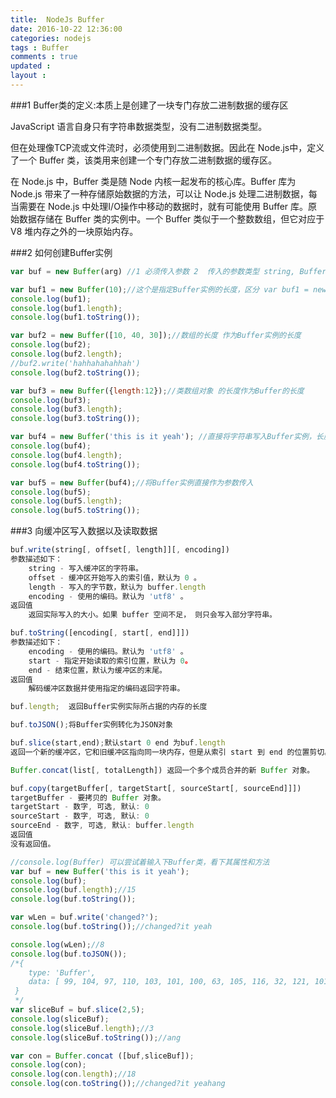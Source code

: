 ```yaml
---
title:  NodeJs Buffer 
date: 2016-10-22 12:36:00
categories: nodejs
tags : Buffer
comments : true 
updated : 
layout : 
---
```


###1 Buffer类的定义:本质上是创建了一块专门存放二进制数据的缓存区

JavaScript 语言自身只有字符串数据类型，没有二进制数据类型。

但在处理像TCP流或文件流时，必须使用到二进制数据。因此在 Node.js中，定义了一个 Buffer 类，该类用来创建一个专门存放二进制数据的缓存区。

在 Node.js 中，Buffer 类是随 Node 内核一起发布的核心库。Buffer 库为 Node.js 带来了一种存储原始数据的方法，可以让 Node.js 处理二进制数据，每当需要在 Node.js 中处理I/O操作中移动的数据时，就有可能使用 Buffer 库。原始数据存储在 Buffer 类的实例中。一个 Buffer 类似于一个整数数组，但它对应于 V8 堆内存之外的一块原始内存。

###2 如何创建Buffer实例 

```javascript
var buf = new Buffer(arg) //1 必须传入参数 2  传入的参数类型 string, Buffer, ArrayBuffer, Array, or array-like object.
```

```javascript
var buf1 = new Buffer(10);//这个是指定Buffer实例的长度，区分 var buf1 = new Buffer('10');
console.log(buf1);
console.log(buf1.length);
console.log(buf1.toString());

var buf2 = new Buffer([10, 40, 30]);//数组的长度 作为Buffer实例的长度
console.log(buf2);
console.log(buf2.length);
//buf2.write('hahhahahahhah')
console.log(buf2.toString());

var buf3 = new Buffer({length:12});//类数组对象 的长度作为Buffer的长度
console.log(buf3);
console.log(buf3.length);
console.log(buf3.toString());

var buf4 = new Buffer('this is it yeah'); //直接将字符串写入Buffer实例，长度等于字符串的长度
console.log(buf4);
console.log(buf4.length);
console.log(buf4.toString());

var buf5 = new Buffer(buf4);//将Buffer实例直接作为参数传入
console.log(buf5);
console.log(buf5.length);
console.log(buf5.toString());
```

###3 向缓冲区写入数据以及读取数据

```javascript
buf.write(string[, offset[, length]][, encoding])
参数描述如下：
    string - 写入缓冲区的字符串。
    offset - 缓冲区开始写入的索引值，默认为 0 。
    length - 写入的字节数，默认为 buffer.length
    encoding - 使用的编码。默认为 'utf8' 。
返回值
	返回实际写入的大小。如果 buffer 空间不足， 则只会写入部分字符串。
```

```javascript
buf.toString([encoding[, start[, end]]])
参数描述如下：
    encoding - 使用的编码。默认为 'utf8' 。
    start - 指定开始读取的索引位置，默认为 0。
    end - 结束位置，默认为缓冲区的末尾。
返回值
	解码缓冲区数据并使用指定的编码返回字符串。
```

```javascript
buf.length;  返回Buffer实例实际所占据的内存的长度
```

```javascript
buf.toJSON();将Buffer实例转化为JSON对象
```

```javascript
buf.slice(start,end);默认start 0 end 为buf.length 
返回一个新的缓冲区，它和旧缓冲区指向同一块内存，但是从索引 start 到 end 的位置剪切。
```

```javascript
Buffer.concat(list[, totalLength]) 返回一个多个成员合并的新 Buffer 对象。
```

```javascript
buf.copy(targetBuffer[, targetStart[, sourceStart[, sourceEnd]]])
targetBuffer - 要拷贝的 Buffer 对象。
targetStart - 数字, 可选, 默认: 0
sourceStart - 数字, 可选, 默认: 0
sourceEnd - 数字, 可选, 默认: buffer.length
返回值
没有返回值。
```



```javascript
//console.log(Buffer) 可以尝试着输入下Buffer类，看下其属性和方法
var buf = new Buffer('this is it yeah');
console.log(buf);
console.log(buf.length);//15
console.log(buf.toString());

var wLen = buf.write('changed?');
console.log(buf.toString());//changed?it yeah

console.log(wLen);//8
console.log(buf.toJSON());
/*{
	type: 'Buffer',
 	data: [ 99, 104, 97, 110, 103, 101, 100, 63, 105, 116, 32, 121, 101, 97, 104 ] 
 }
 */
var sliceBuf = buf.slice(2,5);
console.log(sliceBuf);
console.log(sliceBuf.length);//3
console.log(sliceBuf.toString());//ang

var con = Buffer.concat ([buf,sliceBuf]);
console.log(con);
console.log(con.length);//18
console.log(con.toString());//changed?it yeahang
```


